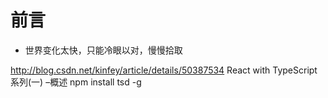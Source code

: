 
# 前言 #

- 世界变化太快，只能冷眼以对，慢慢拾取 


http://blog.csdn.net/kinfey/article/details/50387534 
React with TypeScript 系列(一) –概述 
npm install tsd -g


